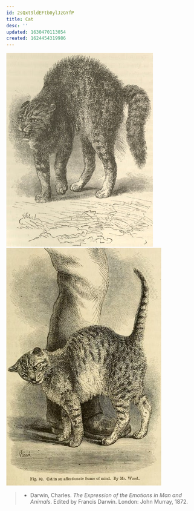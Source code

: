 ```yaml
---
id: 2sQxt9ldEFtb0ylJzGYfP
title: Cat
desc: ''
updated: 1630470113054
created: 1624454319986
---
```

![](/assets/images/2021-09-01-14-17-09.png)
![](/assets/images/2021-09-01-14-18-39.png)

>- Darwin, Charles. _The Expression of the Emotions in Man and Animals_. Edited by Francis Darwin. London: John Murray, 1872.
